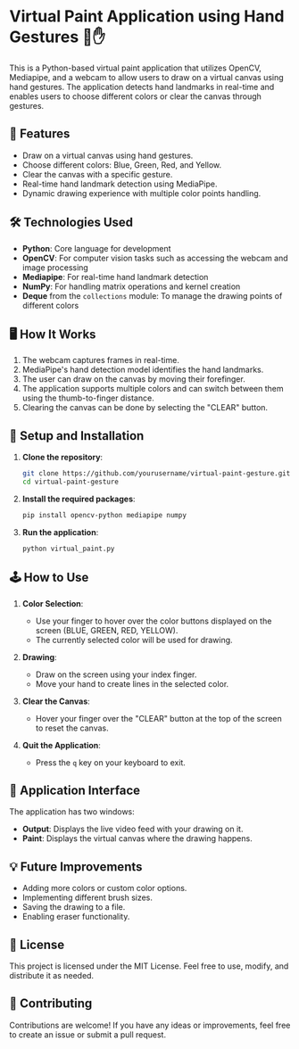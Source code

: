 # Virtual Paint Application using Hand Gestures 🎨✋

This is a Python-based virtual paint application that utilizes OpenCV, Mediapipe, and a webcam to allow users to draw on a virtual canvas using hand gestures. The application detects hand landmarks in real-time and enables users to choose different colors or clear the canvas through gestures.

## 🚀 Features

- Draw on a virtual canvas using hand gestures.
- Choose different colors: Blue, Green, Red, and Yellow.
- Clear the canvas with a specific gesture.
- Real-time hand landmark detection using MediaPipe.
- Dynamic drawing experience with multiple color points handling.

## 🛠️ Technologies Used

- **Python**: Core language for development
- **OpenCV**: For computer vision tasks such as accessing the webcam and image processing
- **Mediapipe**: For real-time hand landmark detection
- **NumPy**: For handling matrix operations and kernel creation
- **Deque** from the `collections` module: To manage the drawing points of different colors

## 🖥️ How It Works

1. The webcam captures frames in real-time.
2. MediaPipe's hand detection model identifies the hand landmarks.
3. The user can draw on the canvas by moving their forefinger.
4. The application supports multiple colors and can switch between them using the thumb-to-finger distance.
5. Clearing the canvas can be done by selecting the "CLEAR" button.

## 🧰 Setup and Installation

1. **Clone the repository**:
    ```bash
    git clone https://github.com/yourusername/virtual-paint-gesture.git
    cd virtual-paint-gesture
    ```

2. **Install the required packages**:
    ```bash
    pip install opencv-python mediapipe numpy
    ```

3. **Run the application**:
    ```bash
    python virtual_paint.py
    ```

## 🕹️ How to Use

1. **Color Selection**:
   - Use your finger to hover over the color buttons displayed on the screen (BLUE, GREEN, RED, YELLOW).
   - The currently selected color will be used for drawing.

2. **Drawing**:
   - Draw on the screen using your index finger.
   - Move your hand to create lines in the selected color.

3. **Clear the Canvas**:
   - Hover your finger over the "CLEAR" button at the top of the screen to reset the canvas.

4. **Quit the Application**:
   - Press the `q` key on your keyboard to exit.

## 📸 Application Interface

The application has two windows:
- **Output**: Displays the live video feed with your drawing on it.
- **Paint**: Displays the virtual canvas where the drawing happens.

## 💡 Future Improvements

- Adding more colors or custom color options.
- Implementing different brush sizes.
- Saving the drawing to a file.
- Enabling eraser functionality.

## 📄 License

This project is licensed under the MIT License. Feel free to use, modify, and distribute it as needed.

## 🤝 Contributing

Contributions are welcome! If you have any ideas or improvements, feel free to create an issue or submit a pull request.
